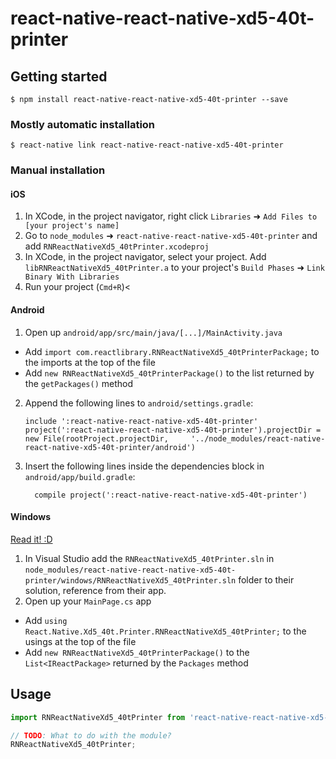 
# react-native-react-native-xd5-40t-printer

## Getting started

`$ npm install react-native-react-native-xd5-40t-printer --save`

### Mostly automatic installation

`$ react-native link react-native-react-native-xd5-40t-printer`

### Manual installation


#### iOS

1. In XCode, in the project navigator, right click `Libraries` ➜ `Add Files to [your project's name]`
2. Go to `node_modules` ➜ `react-native-react-native-xd5-40t-printer` and add `RNReactNativeXd5_40tPrinter.xcodeproj`
3. In XCode, in the project navigator, select your project. Add `libRNReactNativeXd5_40tPrinter.a` to your project's `Build Phases` ➜ `Link Binary With Libraries`
4. Run your project (`Cmd+R`)<

#### Android

1. Open up `android/app/src/main/java/[...]/MainActivity.java`
  - Add `import com.reactlibrary.RNReactNativeXd5_40tPrinterPackage;` to the imports at the top of the file
  - Add `new RNReactNativeXd5_40tPrinterPackage()` to the list returned by the `getPackages()` method
2. Append the following lines to `android/settings.gradle`:
  	```
  	include ':react-native-react-native-xd5-40t-printer'
  	project(':react-native-react-native-xd5-40t-printer').projectDir = new File(rootProject.projectDir, 	'../node_modules/react-native-react-native-xd5-40t-printer/android')
  	```
3. Insert the following lines inside the dependencies block in `android/app/build.gradle`:
  	```
      compile project(':react-native-react-native-xd5-40t-printer')
  	```

#### Windows
[Read it! :D](https://github.com/ReactWindows/react-native)

1. In Visual Studio add the `RNReactNativeXd5_40tPrinter.sln` in `node_modules/react-native-react-native-xd5-40t-printer/windows/RNReactNativeXd5_40tPrinter.sln` folder to their solution, reference from their app.
2. Open up your `MainPage.cs` app
  - Add `using React.Native.Xd5_40t.Printer.RNReactNativeXd5_40tPrinter;` to the usings at the top of the file
  - Add `new RNReactNativeXd5_40tPrinterPackage()` to the `List<IReactPackage>` returned by the `Packages` method


## Usage
```javascript
import RNReactNativeXd5_40tPrinter from 'react-native-react-native-xd5-40t-printer';

// TODO: What to do with the module?
RNReactNativeXd5_40tPrinter;
```
  